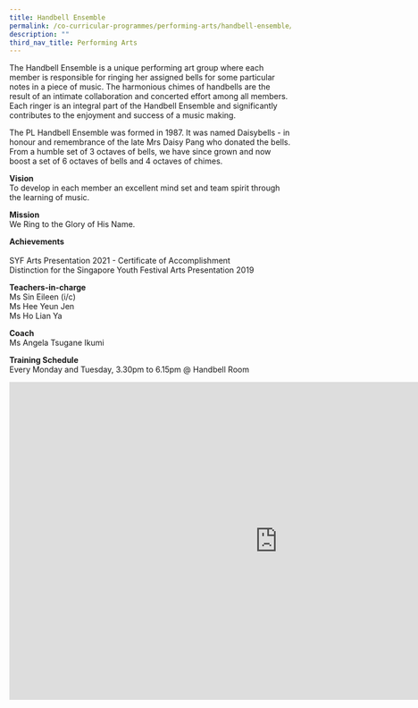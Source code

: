 ```yaml
---
title: Handbell Ensemble
permalink: /co-curricular-programmes/performing-arts/handbell-ensemble/
description: ""
third_nav_title: Performing Arts
---
```

The Handbell Ensemble is a unique performing art group where each member is responsible for ringing her assigned bells for some particular notes in a piece of music. The harmonious chimes of handbells are the result of an intimate collaboration and concerted effort among all members.&nbsp; Each ringer is an integral part of the Handbell Ensemble and significantly contributes to the enjoyment and success of a music making.  
  
The PL Handbell Ensemble was formed in 1987. It was named Daisybells - in honour and remembrance of the late Mrs Daisy Pang who donated the bells. From a humble set of 3 octaves of bells, we have since grown and now boost a set of 6 octaves of bells and 4 octaves of chimes.  
  
**Vision**  <br>
To develop in each member an excellent mind set and team spirit through the learning of music.  
  
**Mission**  <br>
We Ring to the Glory of His Name.  
  
**Achievements** <br>  
SYF Arts Presentation 2021 - Certificate of Accomplishment  <br>
Distinction for the Singapore Youth Festival Arts Presentation 2019  
  
**Teachers-in-charge**  <br>
Ms Sin Eileen (i/c)  <br>
Ms Hee Yeun Jen  <br>
Ms Ho Lian Ya  
  
**Coach**  <br>
Ms Angela Tsugane Ikumi  
  
**Training Schedule**  <br>
Every Monday and Tuesday, 3.30pm to 6.15pm @ Handbell Room

<iframe allowfullscreen="true" height="569" width="960" frameborder="0" src="https://docs.google.com/presentation/d/e/2PACX-1vQv5na93MTfSz7C7kSHJrsl68Mvc4eOjwrL3ke_dNcva5G--Micp8_RvTlQJ2O_toQDkfJqFrlKriLj/embed?start=true&amp;loop=true&amp;delayms=3000"></iframe>